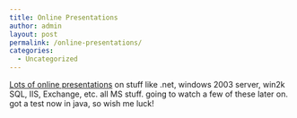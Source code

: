 ```yaml
---
title: Online Presentations
author: admin
layout: post
permalink: /online-presentations/
categories:
  - Uncategorized
---
```

[Lots of online presentations][1] on stuff like .net, windows 2003 server, win2k SQL, IIS, Exchange, etc. all MS stuff. going to watch a few of these later on. got a test now in java, so wish me luck!

 [1]: http://www.3leaf.com/resources/presentations/index.aspx